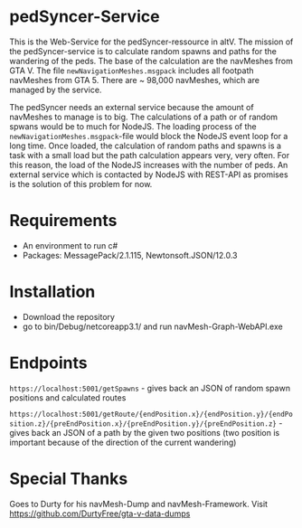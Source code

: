 # pedSyncer-Service

This is the Web-Service for the pedSyncer-ressource in altV. The mission of the pedSyncer-service is to calculate random spawns and paths for the wandering of the peds. The base of the calculation are the navMeshes from GTA V. The file `newNavigationMeshes.msgpack` includes all footpath navMeshes from GTA 5. There are ~ 98,000 navMeshes, which are managed by the service.

The pedSyncer needs an external service because the amount of navMeshes to manage is to big. The calculations of a path or of random spwans would be to much for NodeJS. The loading process of the `newNavigationMeshes.msgpack`-file would block the NodeJS event loop for a long time. Once loaded, the calculation of random paths and spawns is a task with a small load but the path calculation appears very, very often. For this reason, the load of the NodeJS increases with the number of peds. An external service which is contacted by NodeJS with REST-API as promises is the solution of this problem for now.

# Requirements

- An environment to run c#
- Packages: MessagePack/2.1.115, Newtonsoft.JSON/12.0.3

# Installation

- Download the repository
- go to bin/Debug/netcoreapp3.1/ and run navMesh-Graph-WebAPI.exe

# Endpoints

`https://localhost:5001/getSpawns` - gives back an JSON of random spawn positions and calculated routes

`https://localhost:5001/getRoute/{endPosition.x}/{endPosition.y}/{endPosition.z}/{preEndPosition.x}/{preEndPosition.y}/{preEndPosition.z}` - gives back an JSON of a path by the given two positions (two position is important because of the direction of the current wandering)

# Special Thanks

Goes to Durty for his navMesh-Dump and navMesh-Framework. Visit https://github.com/DurtyFree/gta-v-data-dumps
